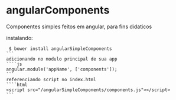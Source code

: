 # angularComponents
Componentes simples feitos em angular, para fins didaticos

instalando:
````
 $ bower install angularSimpleComponents
```  
adicionando no modulo principal de sua app
````js  
angular.module('appName', ['components']);
```  
referenciando script no index.html
````html
<script src="/angularSimpleComponents/components.js"></script>
```	


